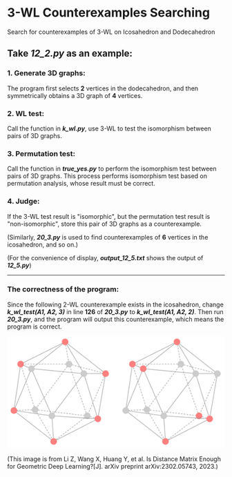 # 3-WL Counterexamples Searching

Search for counterexamples of 3-WL on Icosahedron and Dodecahedron

## Take *12_2.py* as an example:

### 1. Generate 3D graphs:

The program first selects **2** vertices in the dodecahedron, and then symmetrically obtains a 3D graph of **4** vertices.

### 2. WL test:

Call the function in ***k_wl.py***, use 3-WL to test the isomorphism between pairs of 3D graphs.

### 3. Permutation test:

Call the function in ***true_yes.py*** to perform the isomorphism test between pairs of 3D graphs. This process performs isomorphism test based on permutation analysis, whose result must be correct.

### 4. Judge:

If the 3-WL test result is "isomorphic", but the permutation test result is "non-isomorphic", store this pair of 3D graphs as a counterexample.

(Similarly, ***20_3.py*** is used to find counterexamples of **6** vertices in the icosahedron, and so on.)

(For the convenience of display, ***output_12_5.txt*** shows the output of ***12_5.py***)

---

### The correctness of the program:

Since the following 2-WL counterexample exists in the icosahedron, change ***k_wl_test(A1, A2, 3)*** in line **126** of ***20_3.py*** to ***k_wl_test(A1, A2, 2)***. Then run ***20_3.py***, and the program will output this counterexample, which means the program is correct.

![1684166216761](image/1.png)

(This image is from Li Z, Wang X, Huang Y, et al. Is Distance Matrix Enough for Geometric Deep Learning?[J]. arXiv preprint arXiv:2302.05743, 2023.)
